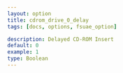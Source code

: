 ```yaml
---
layout: option
title: cdrom_drive_0_delay
tags: [docs, options, fsuae_option]

description: Delayed CD-ROM Insert
default: 0
example: 1
type: Boolean
---
```

